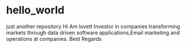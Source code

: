 # hello_world
just another repository 
Hi 
Am lovett 
Investor in companies transforming markets through data driven software applications,Email marketing and operations at companies. 
Best Regards

